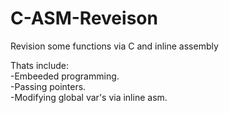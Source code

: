 # C-ASM-Reveison
Revision some functions via C and inline assembly

Thats include:  
-Embeeded programming.  
-Passing pointers.  
-Modifying global var's via inline asm.  
